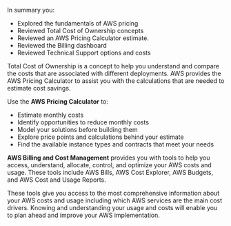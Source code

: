 In summary you:
- Explored the fundamentals of AWS pricing
- Reviewed Total Cost of Ownership concepts
- Reviewed an AWS Pricing Calculator estimate.
- Reviewed the Billing dashboard
- Reviewed Technical Support options and costs

Total Cost of Ownership is a concept to help you understand and compare the costs that are associated with different deployments. AWS provides the AWS Pricing Calculator to assist you with the calculations that are needed to estimate cost savings.

Use the **AWS Pricing Calculator** to:
- Estimate monthly costs
- Identify opportunities to reduce monthly costs
- Model your solutions before building them
- Explore price points and calculations behind your estimate
- Find the available instance types and contracts that meet your needs

**AWS Billing and Cost Management** provides you with tools to help you access, understand, allocate, control, and optimize your AWS costs and usage. These tools include AWS Bills, AWS Cost Explorer, AWS Budgets, and AWS Cost and Usage Reports.

These tools give you access to the most comprehensive information about your AWS costs and usage including which AWS services are the main cost drivers. Knowing and understanding your usage and costs will enable you to plan ahead and improve your AWS implementation.
